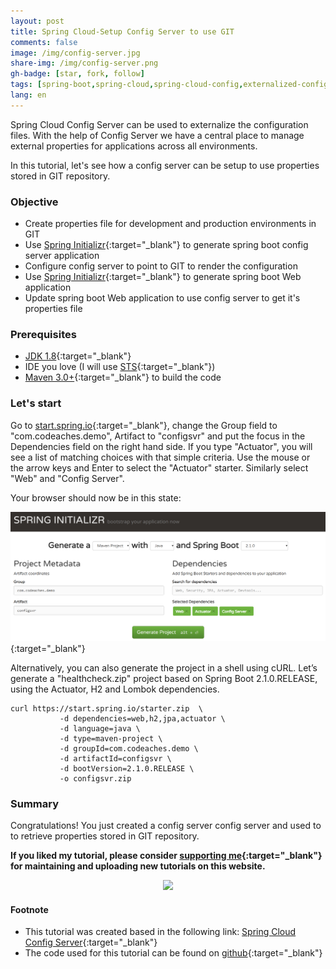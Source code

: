 ```yaml
---
layout: post
title: Spring Cloud-Setup Config Server to use GIT
comments: false
image: /img/config-server.jpg
share-img: /img/config-server.png
gh-badge: [star, fork, follow]
tags: [spring-boot,spring-cloud,spring-cloud-config,externalized-configuration,git,tutorial]
lang: en
---
```


Spring Cloud Config Server can be used to externalize the configuration files. With the help of Config Server we have a central place to manage external properties for applications across all environments. 

In this tutorial, let's see how a config server can be setup to use properties stored in GIT repository.

### Objective
 - Create properties file for development and production environments in GIT 
 - Use [Spring Initializr](https://start.spring.io/){:target="_blank"} to generate spring boot config server application
 - Configure config server to point to GIT to render the configuration 
 - Use [Spring Initializr](https://start.spring.io/){:target="_blank"} to generate spring boot Web application
 - Update spring boot Web application to use config server to get it's properties file

### Prerequisites

  - [JDK 1.8](http://www.oracle.com/technetwork/java/javase/downloads/index.html){:target="_blank"}
  - IDE you love (I will use [STS](https://spring.io/tools3/sts/all){:target="_blank"})
  - [Maven 3.0+](https://maven.apache.org/download.cgi){:target="_blank"} to build the code

### Let's start

Go to [start.spring.io](https://start.spring.io/){:target="_blank"}, change the Group field to "com.codeaches.demo", Artifact to "configsvr" and put the focus in the Dependencies field on the right hand side. If you type "Actuator", you will see a list of matching choices with that simple criteria. Use the mouse or the arrow keys and Enter to select the "Actuator" starter. Similarly select "Web" and "Config Server".

Your browser should now be in this state:

![Spring Initializer web tool](/img/configsvr-initializer.png){:target="_blank"}

Alternatively, you can also generate the project in a shell using cURL. Let’s generate a "healthcheck.zip" project based on Spring Boot 2.1.0.RELEASE, using the Actuator, H2 and Lombok dependencies.

```curl
curl https://start.spring.io/starter.zip  \
           -d dependencies=web,h2,jpa,actuator \
		   -d language=java \
		   -d type=maven-project \
		   -d groupId=com.codeaches.demo \
		   -d artifactId=configsvr \
		   -d bootVersion=2.1.0.RELEASE \
		   -o configsvr.zip
````

### Summary
Congratulations! You just created a config server config server and used to to retrieve properties stored in GIT repository.

**If you liked my tutorial, please consider [supporting me](https://www.paypal.me/codeaches/10){:target="_blank"} for maintaining and uploading new tutorials on this website.**

<p align="center">
  <a href="https://www.paypal.me/codeaches/10">
    <img src="https://www.paypalobjects.com/en_US/i/btn/btn_donate_LG.gif" />
  </a>
</p>

#### Footnote
 - This tutorial was created based in the following link: [Spring Cloud Config Server](https://cloud.spring.io/spring-cloud-config/single/spring-cloud-config.html){:target="_blank"}
 - The code used for this tutorial can be found on [github](https://github.com/codeaches/configsvr	){:target="_blank"}
